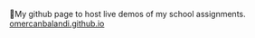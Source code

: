  📝My github page to host live demos of my school assignments.
[omercanbalandi.github.io](https://omercanbalandi.github.io)